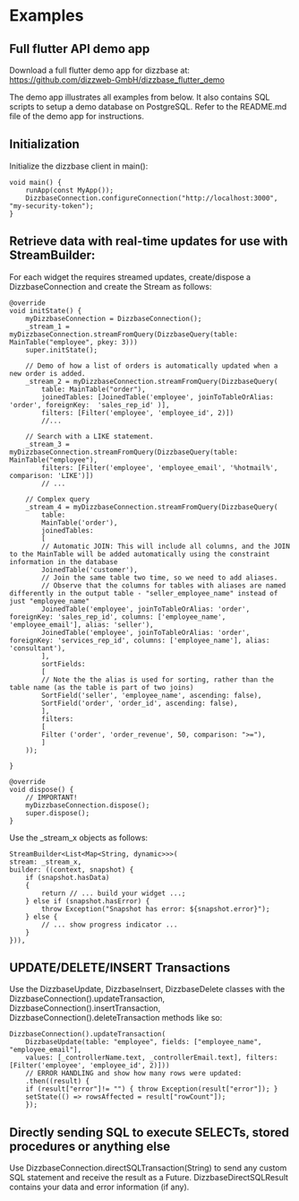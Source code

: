 # Examples

## Full flutter API demo app

Download a full flutter demo app for dizzbase at: https://github.com/dizzweb-GmbH/dizzbase_flutter_demo

The demo app illustrates all examples from below. It also contains SQL scripts to setup a demo database on PostgreSQL. Refer to the README.md file of the demo app for instructions.

## Initialization

Initialize the dizzbase client in main():
    
    void main() {
        runApp(const MyApp());
        DizzbaseConnection.configureConnection("http://localhost:3000", "my-security-token");
    }
    

## Retrieve data with real-time updates for use with StreamBuilder:

For each widget the requires streamed updates, create/dispose a DizzbaseConnection and create the Stream as follows:

    
    @override
    void initState() {
        myDizzbaseConnection = DizzbaseConnection();
        _stream_1 = myDizzbaseConnection.streamFromQuery(DizzbaseQuery(table: MainTable("employee", pkey: 3)))
        super.initState();

        // Demo of how a list of orders is automatically updated when a new order is added.
        _stream_2 = myDizzbaseConnection.streamFromQuery(DizzbaseQuery(
            table: MainTable("order"), 
            joinedTables: [JoinedTable('employee', joinToTableOrAlias: 'order', foreignKey:  'sales_rep_id' )],
            filters: [Filter('employee', 'employee_id', 2)])
            //...

        // Search with a LIKE statement.
        _stream_3 = myDizzbaseConnection.streamFromQuery(DizzbaseQuery(table: MainTable("employee"), 
            filters: [Filter('employee', 'employee_email', '%hotmail%', comparison: 'LIKE')])
            // ...

        // Complex query      
        _stream_4 = myDizzbaseConnection.streamFromQuery(DizzbaseQuery(
            table:
            MainTable('order'),
            joinedTables:
            [
            // Automatic JOIN: This will include all columns, and the JOIN to the MainTable will be added automatically using the constraint information in the database
            JoinedTable('customer'), 
            // Join the same table two time, so we need to add aliases. 
            // Observe that the columns for tables with aliases are named differently in the output table - "seller_employee_name" instead of just "employee_name"
            JoinedTable('employee', joinToTableOrAlias: 'order', foreignKey: 'sales_rep_id', columns: ['employee_name', 'employee_email'], alias: 'seller'),
            JoinedTable('employee', joinToTableOrAlias: 'order', foreignKey: 'services_rep_id', columns: ['employee_name'], alias: 'consultant'),
            ],
            sortFields: 
            [
            // Note the the alias is used for sorting, rather than the table name (as the table is part of two joins)
            SortField('seller', 'employee_name', ascending: false), 
            SortField('order', 'order_id', ascending: false), 
            ],
            filters: 
            [
            Filter ('order', 'order_revenue', 50, comparison: ">="),
            ]
        ));

    }

    @override
    void dispose() {
        // IMPORTANT!
        myDizzbaseConnection.dispose();
        super.dispose();
    }
    

Use the _stream_x objects as follows:

    StreamBuilder<List<Map<String, dynamic>>>(
    stream: _stream_x,
    builder: ((context, snapshot) {
        if (snapshot.hasData)
        {
            return // ... build your widget ...;
        } else if (snapshot.hasError) {
            throw Exception("Snapshot has error: ${snapshot.error}");
        } else {
            // ... show progress indicator ...
        }
    })),

## UPDATE/DELETE/INSERT Transactions

Use the DizzbaseUpdate, DizzbaseInsert, DizzbaseDelete classes with the DizzbaseConnection().updateTransaction, DizzbaseConnection().insertTransaction, DizzbaseConnection().deleteTransaction methods like so:

    DizzbaseConnection().updateTransaction(
        DizzbaseUpdate(table: "employee", fields: ["employee_name", "employee_email"], 
        values: [_controllerName.text, _controllerEmail.text], filters: [Filter('employee', 'employee_id', 2)]))
        // ERROR HANDLING and show how many rows were updated:
        .then((result) {
        if (result["error"]!= "") { throw Exception(result["error"]); }
        setState(() => rowsAffected = result["rowCount"]);
        });

## Directly sending SQL to execute SELECTs, stored procedures or anything else

Use DizzbaseConnection.directSQLTransaction(String) to send any custom SQL statement and receive the result as a Future<DizzbaseDirectSQLResult>. DizzbaseDirectSQLResult contains your data and error information (if any).